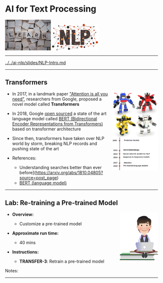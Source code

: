 # AI for Text Processing

<!-- TODO shiva -->
<img src="../../assets/images/generic/3rd-party/text-scrabble-1.jpg" style="width:30%;"/><!-- {"left" : 5.36, "top" : 2.32, "height" : 3.8, "width" : 4.75} -->
<img src="../../assets/images/AI/3rd-party/nlp-1.jpg"  style="width:30%;"><!-- {"left" : 5.18, "top" : 2.52, "height" : 2.94, "width" : 4.83} -->

---

[../../ai-nlp/slides/NLP-Intro.md](../../ai-nlp/slides/NLP-Intro.md)

---

## Transformers

<!-- TODO shiva -->
<img src="../../assets/images/ai-nlp/3rd-party/transformers-3.jpeg" style="width:30%;float:right;"/>  <!-- {"left" : 5.88, "top" : 6.56, "height" : 1.23, "width" : 1.45} -->
<img src="../../assets/images/ai-nlp/history-of-nlp-1.png"  style="width:30%;float:right;clear:both;"><!-- {"left" : 5.18, "top" : 2.52, "height" : 2.94, "width" : 4.83} -->

* In 2017, in a landmark paper ["Attention is all you need"](https://arxiv.org/abs/1706.03762), researchers from Google, proposed a novel model called **Transformers**

* In 2018, Google [open sourced](https://ai.googleblog.com/2018/11/open-sourcing-bert-state-of-art-pre.html) a state of the art  language model called [BERT (Bidirectional Encoder Representations from Transformers)](https://arxiv.org/abs/1810.04805?source=post_page) based on transformer architecture

* Since then, transformers have taken over NLP world by storm, breaking NLP records and pushing state of the art

* References:
  - Understanding searches better than ever before](https://arxiv.org/abs/1810.04805?source=post_page)
  - [BERT (language model)](https://en.wikipedia.org/wiki/BERT_(language_model))

---

## Lab: Re-training a Pre-trained Model

<!-- TODO shiva -->
<img src="../../assets/images/icons/individual-labs.png" style="width:25%;float:right;"/><!-- {"left" : 6.76, "top" : 0.88, "height" : 4.37, "width" : 3.28} -->

* **Overview:**
    - Customize a pre-trained model

* **Approximate run time:**
    - 40 mins

* **Instructions:**
    - **TRANSFER-3**: Retrain a pre-trained model

Notes:

---